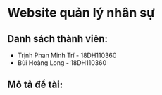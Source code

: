 Website quản lý nhân sự
=====

Danh sách thành viên:
---------
<ul>
  <li>Trịnh Phan Minh Trí - 18DH110360 </li>
  <li>Bùi Hoàng Long      - 18DH110360 </li>
</ul>

Mô tả đề tài:
---------

